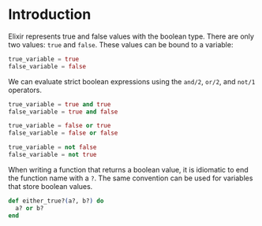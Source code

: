 # Introduction

Elixir represents true and false values with the boolean type. There are only two values: `true` and `false`. These values can be bound to a variable:

```elixir
true_variable = true
false_variable = false
```

We can evaluate strict boolean expressions using the `and/2`, `or/2`, and `not/1` operators.

```elixir
true_variable = true and true
false_variable = true and false

true_variable = false or true
false_variable = false or false

true_variable = not false
false_variable = not true
```

When writing a function that returns a boolean value, it is idiomatic to end the function name with a `?`. The same convention can be used for variables that store boolean values.

```elixir
def either_true?(a?, b?) do
  a? or b?
end
```
